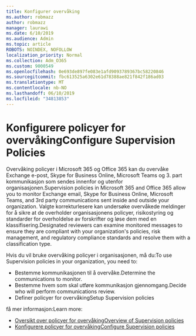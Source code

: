 ```yaml
---
title: Konfigurer overvåking
ms.author: robmazz
author: robmazz
manager: laurawi
ms.date: 6/10/2019
ms.audience: Admin
ms.topic: article
ROBOTS: NOINDEX, NOFOLLOW
localization_priority: Normal
ms.collection: Adm_O365
ms.custom: 9000549
ms.openlocfilehash: 0e693de897fe083e1afd9093789367bc58220846
ms.sourcegitcommit: fbc613525a6302e61d78388ae821f842f186ad03
ms.translationtype: MT
ms.contentlocale: nb-NO
ms.lasthandoff: 06/10/2019
ms.locfileid: "34813853"
---
```

# <a name="configure-supervision-policies"></a><span data-ttu-id="0aed4-102">Konfigurere policyer for overvåking</span><span class="sxs-lookup"><span data-stu-id="0aed4-102">Configure Supervision Policies</span></span>

<span data-ttu-id="0aed4-103">Overvåking policyer i Microsoft 365 og Office 365 kan du overvåke Exchange e-post, Skype for Business Online, Microsoft Teams og 3. part kommunikasjon som sendes innenfor og utenfor organisasjonen.</span><span class="sxs-lookup"><span data-stu-id="0aed4-103">Supervision policies in Microsoft 365 and Office 365 allow you to monitor Exchange email, Skype for Business Online, Microsoft Teams, and 3rd party communications sent inside and outside your organization.</span></span> <span data-ttu-id="0aed4-104">Valgte korrekturlesere kan undersøke overvåkede meldinger for å sikre at de overholder organisasjonens policyer, risikostyring og standarder for overholdelse av forskrifter og løse dem med en klassifisering.</span><span class="sxs-lookup"><span data-stu-id="0aed4-104">Designated reviewers can examine monitored messages to ensure they are compliant with your organization's policies, risk management, and regulatory compliance standards and resolve them with a classification type.</span></span>

<span data-ttu-id="0aed4-105">Hvis du vil bruke overvåking policyer i organisasjonen, må du:</span><span class="sxs-lookup"><span data-stu-id="0aed4-105">To use Supervision policies in your organization, you need to:</span></span>

- <span data-ttu-id="0aed4-106">Bestemme kommunikasjonen til å overvåke.</span><span class="sxs-lookup"><span data-stu-id="0aed4-106">Determine the communications to monitor.</span></span>
- <span data-ttu-id="0aed4-107">Bestemme hvem som skal utføre kommunikasjon gjennomgang.</span><span class="sxs-lookup"><span data-stu-id="0aed4-107">Decide who will perform communications review.</span></span>
- <span data-ttu-id="0aed4-108">Definer policyer for overvåking</span><span class="sxs-lookup"><span data-stu-id="0aed4-108">Setup Supervision policies</span></span>

<span data-ttu-id="0aed4-109">få mer informasjon:</span><span class="sxs-lookup"><span data-stu-id="0aed4-109">Learn more:</span></span>

- [<span data-ttu-id="0aed4-110">Oversikt over policyer for overvåking</span><span class="sxs-lookup"><span data-stu-id="0aed4-110">Overview of Supervision policies</span></span>](https://docs.microsoft.com/office365/securitycompliance/supervision-policies)
- [<span data-ttu-id="0aed4-111">Konfigurere policyer for overvåking</span><span class="sxs-lookup"><span data-stu-id="0aed4-111">Configure Supervision policies</span></span>](https://docs.microsoft.com/office365/securitycompliance/configure-supervision-policies)
